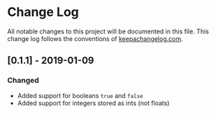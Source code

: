 # Change Log
All notable changes to this project will be documented in this file. This change log follows the conventions of [keepachangelog.com](http://keepachangelog.com/).

## [0.1.1] - 2019-01-09
### Changed
- Added support for booleans `true` and `false`
- Added support for integers stored as ints (not floats)

